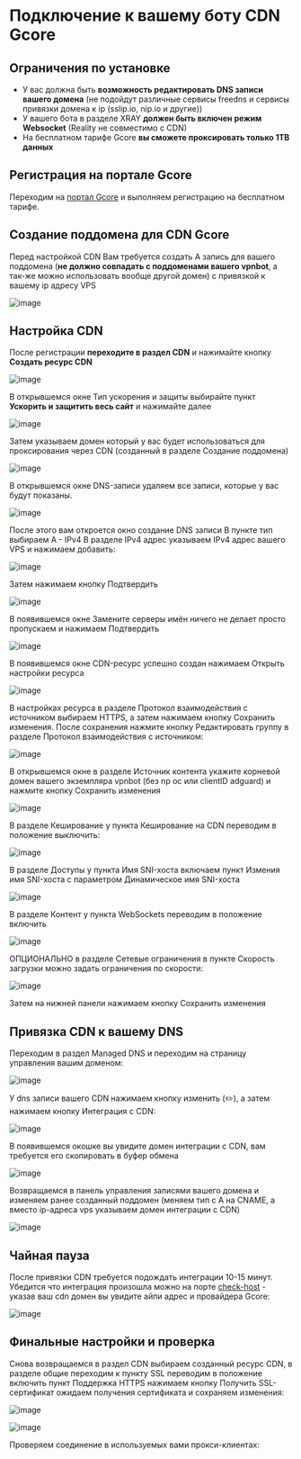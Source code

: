 # Подключение к вашему боту CDN Gcore
## Ограничения по установке

 - У вас должна быть **возможность редактировать DNS записи вашего домена**
   (не подойдут различные сервисы freedns и сервисы привязки домена к ip
   (sslip.io, nip.io и другие))
 - У вашего бота в разделе XRAY **должен быть включен режим Websocket**
   (Reality не совместимо с CDN)
 - На бесплатном тарифе Gcore **вы сможете проксировать только 1TB данных**

## Регистрация на портале Gcore
Переходим на [портал Gcore](https://auth.gcore.com/login/signup) и выполняем регистрацию на бесплатном тарифе.
## Создание поддомена для CDN Gcore
Перед настройкой CDN
Вам требуется создать A запись для вашего поддомена (**не должно совпадать с поддоменами вашего vpnbot**, а так-же можно использовать вообще другой домен) c привязкой к вашему ip адресу VPS

![image](https://github.com/user-attachments/assets/9e9af618-ccc4-490d-93ba-4c1e6f2101d4)
## Настройка CDN
После регистрации **переходите в раздел CDN** и нажимайте кнопку **Создать ресурс CDN**

![image](https://github.com/user-attachments/assets/4c6d88a3-63b9-435a-a060-36a0a6456d5e)

В открывшемся окне Тип ускорения и защиты выбирайте пункт **Ускорить и защитить весь сайт** и нажимайте далее

![image](https://github.com/user-attachments/assets/bb477ae4-fe0f-45d2-90e0-df80bcc80dd7) 

Затем указываем домен который у вас будет использоваться для проксирования через CDN (созданный в разделе Создание поддомена)

![image](https://github.com/user-attachments/assets/38758094-ab32-46f2-833f-92551f867145)

В открывшемся окне DNS-записи удаляем все записи, которые у вас будут показаны.

![image](https://github.com/user-attachments/assets/166551dd-3b0c-4ea4-ba63-5e9905572117)

После этого вам откроется окно создание DNS записи
В пункте тип выбираем A - IPv4
В разделе IPv4 адрес указываем IPv4 адрес вашего VPS и нажимаем добавить:

![image](https://github.com/user-attachments/assets/0a8d437d-49d2-47ae-8622-feb2a744be19)

Затем нажимаем кнопку Подтвердить

![image](https://github.com/user-attachments/assets/832742bc-36d5-4f2a-9886-221854e63737)

В появившемся окне Замените серверы имён ничего не делает просто пропускаем и нажимаем Подтвердить

![image](https://github.com/user-attachments/assets/a8c046d4-0e0d-4cc7-a755-425eb9c36f69)

В появившемся окне CDN-ресурс успешно создан нажимаем Открыть настройки ресурса

![image](https://github.com/user-attachments/assets/dc938eef-32bb-445e-86cf-f20d32086cb2)

В настройках ресурса в разделе Протокол взаимодействия с источником выбираем HTTPS, а затем нажимаем кнопку Сохранить изменения.
После сохранения нажмите кнопку Редактировать группу в разделе Протокол взаимодействия с источником:

![image](https://github.com/user-attachments/assets/3a65467b-e714-479b-afec-8cfd2f6b1ae6)

В открывшемся окне в разделе Источник контента укажите корневой домен вашего экземпляра vpnbot (без np oc или clientID adguard) и нажмите кнопку Сохранить изменения

![image](https://github.com/user-attachments/assets/c460e939-1880-4382-926a-579f050d7a3f)

В разделе Кеширование у пункта Кеширование на CDN переводим в положение выключить:

![image](https://github.com/user-attachments/assets/4b198ede-b617-492f-b9e6-40ff87989f31)

В разделе Доступы у пункта Имя SNI-хоста включаем пункт Измения имя SNI-хоста с параметром Динамическое имя SNI-хоста

![image](https://github.com/user-attachments/assets/64c4a90a-0713-45c5-b617-d8cbff56727d)

В разделе Контент у пункта WebSockets переводим в положение включить

![image](https://github.com/user-attachments/assets/25e8e1f2-2851-4764-a3e1-8ec9617820c2)

ОПЦИОНАЛЬНО в разделе Сетевые ограничения в пункте Скорость загрузки можно задать ограничения по скорости:

![image](https://github.com/user-attachments/assets/8af17604-3eb5-4a34-9363-744356db4599)

Затем на нижней панели нажимаем кнопку Сохранить изменения
## Привязка CDN к вашему DNS 
Переходим в раздел Managed DNS и переходим на страницу управления вашим доменом:

![image](https://github.com/user-attachments/assets/30f3cb5b-c861-41e3-b631-091f9f733ce2)

У dns записи вашего CDN нажимаем кнопку изменить (✏️), а затем нажимаем кнопку Интеграция с CDN:

![image](https://github.com/user-attachments/assets/4e5592ac-ecfb-495f-8f0f-3abf1a2bd679)

В появившемся окошке вы увидите домен интеграции с CDN, вам требуется его скопировать в буфер обмена

![image](https://github.com/user-attachments/assets/b339bc8a-7af0-432c-aac3-f1b7fb22f127)

Возвращаемся в панель управления записями вашего домена и изменяем ранее созданный поддомен (меняем тип с A на CNAME, а вместо ip-адреса vps указываем домен интеграции c CDN)

![image](https://github.com/user-attachments/assets/e767e8be-cb16-46e1-856e-d645e66e0603)

## Чайная пауза
После привязки CDN требуется подождать интеграции 10-15 минут.
Убедится что интеграция произошла можно на порте [check-host](https://check-host.net/ip-info) - указав ваш cdn домен вы увидите айпи адрес и провайдера Gcore:

![image](https://github.com/user-attachments/assets/183382d0-cb1b-441d-b3c5-adc3d6efeeb3)

## Финальные настройки и проверка
Снова возвращаемся в раздел CDN выбираем созданный ресурс CDN, в разделе общие переходим к пункту SSL переводим в положение включить пункт Поддержка HTTPS нажимаем кнопку Получить SSL-сертификат ожидаем получения сертификата и сохраняем изменения:

![image](https://github.com/user-attachments/assets/3fdc8162-6797-4283-8c3c-44437f5acaca)

![image](https://github.com/user-attachments/assets/ba8ed2cc-5aea-4f17-a9e0-1486c28fa30c)

Проверяем соединение в используемых вами прокси-клиентах:
